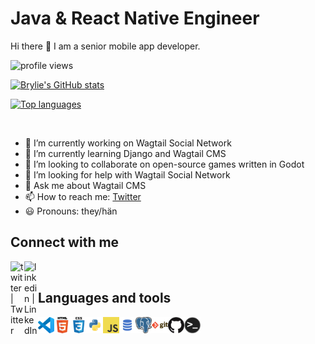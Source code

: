 # Java & React Native Engineer
Hi there 👋 I am a senior mobile app developer.

![profile views](https://komarev.com/ghpvc/?username=Xin950724&color=blue)

[![Brylie's GitHub stats](https://github-readme-stats.vercel.app/api?username=Xin950724&show_icons=true)](https://github.com/anuraghazra/github-readme-stats)

[![Top languages](https://github-readme-stats.vercel.app/api/top-langs/?username=Xin950724&hide=php&layout=compact)](https://github.com/anuraghazra/github-readme-stats)

<br />

- 🔭 I’m currently working on Wagtail Social Network
- 🌱 I’m currently learning Django and Wagtail CMS
- 👯 I’m looking to collaborate on open-source games written in Godot
- 🤔 I’m looking for help with Wagtail Social Network
- 💬 Ask me about Wagtail CMS
- 📫 How to reach me: [Twitter](https://twitter.com/Xin950724)
- 😃 Pronouns: they/hän

## Connect with me

[<img align="left" alt="twitter | Twitter" width="22px" src="https://cdn.jsdelivr.net/npm/simple-icons@v3/icons/twitter.svg" />][twitter]
[<img align="left" alt="linkedin | LinkedIn" width="22px" src="https://cdn.jsdelivr.net/npm/simple-icons@v3/icons/linkedin.svg" />][linkedin]

<br />

## Languages and tools

<img align="left" alt="Visual Studio Code" width="26px" src="https://raw.githubusercontent.com/github/explore/80688e429a7d4ef2fca1e82350fe8e3517d3494d/topics/visual-studio-code/visual-studio-code.png" />
<img align="left" alt="HTML5" width="26px" src="https://raw.githubusercontent.com/github/explore/80688e429a7d4ef2fca1e82350fe8e3517d3494d/topics/html/html.png" />
<img align="left" alt="CSS3" width="26px" src="https://raw.githubusercontent.com/github/explore/80688e429a7d4ef2fca1e82350fe8e3517d3494d/topics/css/css.png" />
<img align="left" alt="python" width="26px" src="https://raw.githubusercontent.com/github/explore/80688e429a7d4ef2fca1e82350fe8e3517d3494d/topics/python/python.png" />
<img align="left" alt="JavaScript" width="26px" src="https://raw.githubusercontent.com/github/explore/80688e429a7d4ef2fca1e82350fe8e3517d3494d/topics/javascript/javascript.png" />
<img align="left" alt="SQL" width="26px" src="https://raw.githubusercontent.com/github/explore/80688e429a7d4ef2fca1e82350fe8e3517d3494d/topics/sql/sql.png" />
<img align="left" alt="PostgreSQL" width="26px" src="https://raw.githubusercontent.com/github/explore/80688e429a7d4ef2fca1e82350fe8e3517d3494d/topics/postgresql/postgresql.png" />

<img align="left" alt="Git" width="26px" src="https://raw.githubusercontent.com/github/explore/80688e429a7d4ef2fca1e82350fe8e3517d3494d/topics/git/git.png" />
<img align="left" alt="GitHub" width="26px" src="https://raw.githubusercontent.com/github/explore/78df643247d429f6cc873026c0622819ad797942/topics/github/github.png" />
<img align="left" alt="HTML5" width="26px" src="https://raw.githubusercontent.com/github/explore/80688e429a7d4ef2fca1e82350fe8e3517d3494d/topics/terminal/terminal.png" />

[twitter]: https://twitter.com/BrylieO
[youtube]: https://www.youtube.com/Brylie%20ChristopherOxley
[linkedin]: https://www.linkedin.com/in/brylie-christopher-oxley

